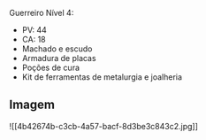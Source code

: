 Guerreiro Nível 4:

-   PV: 44
-   CA: 18
-   Machado e escudo
-   Armadura de placas
-   Poções de cura
-   Kit de ferramentas de metalurgia e joalheria

## Imagem

![[4b42674b-c3cb-4a57-bacf-8d3be3c843c2.jpg]]
